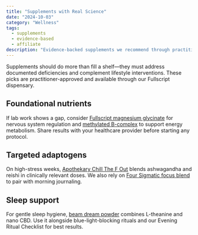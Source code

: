 ```yaml
---
title: "Supplements with Real Science"
date: "2024-10-03"
category: "Wellness"
tags:
  - supplements
  - evidence-based
  - affiliate
description: "Evidence-backed supplements we recommend through practitioner-grade partners."
---
```


Supplements should do more than fill a shelf—they must address documented deficiencies and complement lifestyle interventions. These picks are practitioner-approved and available through our Fullscript dispensary.

## Foundational nutrients

If lab work shows a gap, consider [Fullscript magnesium glycinate](https://example.com/magnesium?utm_source=blog&utm_medium=affiliate&utm_campaign=supplements-science) for nervous system regulation and [methylated B-complex](https://example.com/b-complex?utm_source=blog&utm_medium=affiliate&utm_campaign=supplements-science) to support energy metabolism. Share results with your healthcare provider before starting any protocol.

## Targeted adaptogens

On high-stress weeks, [Apothekary Chill The F Out](https://example.com/chill-out?utm_source=blog&utm_medium=affiliate&utm_campaign=supplements-science) blends ashwagandha and reishi in clinically relevant doses. We also rely on [Four Sigmatic focus blend](https://example.com/focus-blend?utm_source=blog&utm_medium=affiliate&utm_campaign=supplements-science) to pair with morning journaling.

## Sleep support

For gentle sleep hygiene, [beam dream powder](https://example.com/beam-dream?utm_source=blog&utm_medium=affiliate&utm_campaign=supplements-science) combines L-theanine and nano CBD. Use it alongside blue-light-blocking rituals and our Evening Ritual Checklist for best results.
